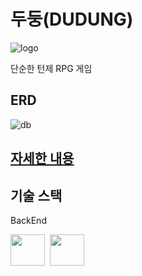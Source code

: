 # 두둥(DUDUNG)
![logo](https://github.com/hyanyul/DuDung/assets/158116933/09f09535-8ce2-436d-895a-b58f3ac671be)

단순한 턴제 RPG 게임

## ERD
![db](https://github.com/hyanyul/DuDung/assets/158116933/9ce0eead-2670-4d4e-aba4-1639a96e7351)

## [자세한 내용](https://www.canva.com/design/DAGCuhrcVw8/O3TFogqdxcO_2JDWf-wPBw/view?utm_content=DAGCuhrcVw8&utm_campaign=designshare&utm_medium=link&utm_source=editor)

## 기술 스택
<p>BackEnd</p>
<span><img src="https://github.com/hyanyul/DuDung/assets/158116933/1f27cd6f-4fd6-4ee3-876c-1b6d45a37af1" width="55" height="50"/></span>&nbsp;
<span><img src="https://github.com/hyanyul/DuDung/assets/158116933/6087460e-3cd7-4e0e-b0bf-6465d9e59950" width="55" height="50"/></span>&nbsp;
